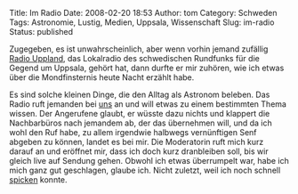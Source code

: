 Title: Im Radio
Date: 2008-02-20 18:53
Author: tom
Category: Schweden
Tags: Astronomie, Lustig, Medien, Uppsala, Wissenschaft
Slug: im-radio
Status: published

Zugegeben, es ist unwahrscheinlich, aber wenn vorhin jemand zufällig
[Radio Uppland](http://sr.se/uppland/), das Lokalradio des schwedischen
Rundfunks für die Gegend um Uppsala, gehört hat, dann durfte er mir
zuhören, wie ich etwas über die Mondfinsternis heute Nacht erzählt habe.

Es sind solche kleinen Dinge, die den Alltag als Astronom beleben. Das
Radio ruft jemanden bei [uns](http://www.astro.uu.se/) an und will etwas
zu einem bestimmten Thema wissen. Der Angerufene glaubt, er wüsste dazu
nichts und klappert die Nachbarbüros nach jemandem ab, der das
übernehmen will, und da ich wohl den Ruf habe, zu allem irgendwie
halbwegs vernünftigen Senf abgeben zu können, landet es bei mir. Die
Moderatorin ruft mich kurz darauf an und eröffnet mir, dass ich doch
kurz dranbleiben soll, bis wir gleich live auf Sendung gehen. Obwohl ich
etwas überrumpelt war, habe ich mich ganz gut geschlagen, glaube ich.
Nicht zuletzt, weil ich noch schnell
[spicken](http://en.wikipedia.org/wiki/Lunar_eclipse) konnte.

